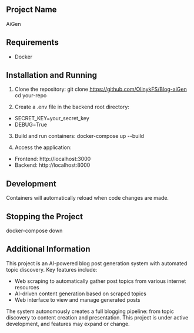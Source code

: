 ## Project Name
AiGen

## Requirements
- Docker

## Installation and Running

1. Clone the repository:
git clone https://github.com/OlinykFS/Blog-aiGen
cd your-repo

2. Create a .env file in the backend root directory:<br>
 - SECRET_KEY=your_secret_key<br>
 -  DEBUG=True

3. Build and run containers:
docker-compose up --build

4. Access the application:
- Frontend: http://localhost:3000
- Backend: http://localhost:8000

## Development

Containers will automatically reload when code changes are made.

## Stopping the Project
docker-compose down

## Additional Information

This project is an AI-powered blog post generation system with automated topic discovery. Key features include:

- Web scraping to automatically gather post topics from various internet resources
- AI-driven content generation based on scraped topics
- Web interface to view and manage generated posts

The system autonomously creates a full blogging pipeline: from topic discovery to content creation and presentation. This project is under active development, and features may expand or change.
